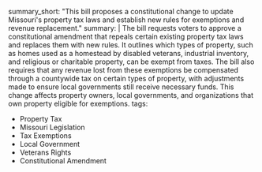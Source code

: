 summary_short: "This bill proposes a constitutional change to update Missouri's property tax laws and establish new rules for exemptions and revenue replacement."
summary: |
  The bill requests voters to approve a constitutional amendment that repeals certain existing property tax laws and replaces them with new rules. It outlines which types of property, such as homes used as a homestead by disabled veterans, industrial inventory, and religious or charitable property, can be exempt from taxes. The bill also requires that any revenue lost from these exemptions be compensated through a countywide tax on certain types of property, with adjustments made to ensure local governments still receive necessary funds. This change affects property owners, local governments, and organizations that own property eligible for exemptions.
tags:
  - Property Tax
  - Missouri Legislation
  - Tax Exemptions
  - Local Government
  - Veterans Rights
  - Constitutional Amendment
